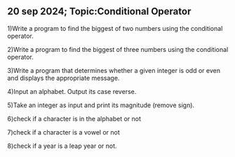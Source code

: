 ## 20 sep 2024; Topic:Conditional Operator

1)Write a program to find the biggest of two numbers using the conditional operator.

2)Write a program to find the biggest of three numbers using the conditional operator.

3)Write a program that determines whether a given integer is odd or even and displays the appropriate message.

4)Input an alphabet. Output its case reverse.

5)Take an integer as input and print its magnitude (remove sign).

6)check if a character is in the alphabet or not

7)check if a character is a vowel or not

8)check if a year is a leap year or not.

